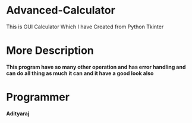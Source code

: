 # Advanced-Calculator
This is GUI Calculator Which I have Created from Python Tkinter 

# More Description
**This program have so many other operation and has error handling and can do all thing as much it can and it have a good look also**
# Programmer
**Adityaraj**
